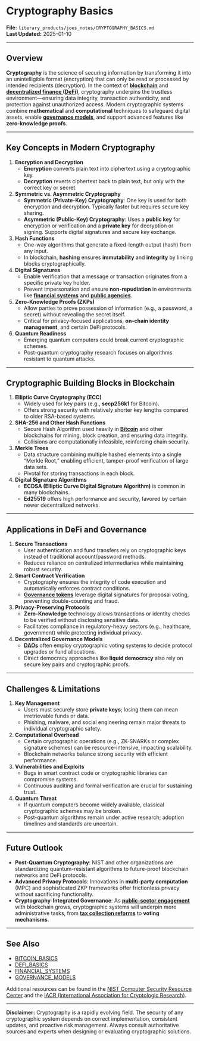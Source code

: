 # Cryptography Basics

**File:** `literary_products/joes_notes/CRYPTOGRAPHY_BASICS.md`\
**Last Updated:** 2025-01-10

***

## Overview

**Cryptography** is the science of securing information by transforming it into an unintelligible format (encryption) that can only be read or processed by intended recipients (decryption). In the context of [**blockchain**](../MISC/BITCOIN_BASICS.md) and [**decentralized finance (DeFi)**](../../joes_notes/DEFI_BASICS.md), cryptography underpins the trustless environment—ensuring data integrity, transaction authenticity, and protection against unauthorized access. Modern cryptographic systems combine **mathematical** and **computational** techniques to safeguard digital assets, enable [**governance models**](../AI/GOVERNANCE_MODELS.md), and support advanced features like **zero-knowledge proofs**.

***

## Key Concepts in Modern Cryptography

1. **Encryption and Decryption**
   * **Encryption** converts plain text into ciphertext using a cryptographic key.
   * **Decryption** reverts ciphertext back to plain text, but only with the correct key or secret.
2. **Symmetric vs. Asymmetric Cryptography**
   * **Symmetric (Private-Key) Cryptography**: One key is used for both encryption and decryption. Typically faster but requires secure key sharing.
   * **Asymmetric (Public-Key) Cryptography**: Uses a **public key** for encryption or verification and a **private key** for decryption or signing. Supports digital signatures and secure key exchange.
3. **Hash Functions**
   * One-way algorithms that generate a fixed-length output (hash) from any input.
   * In blockchain, **hashing** ensures **immutability** and **integrity** by linking blocks cryptographically.
4. **Digital Signatures**
   * Enable verification that a message or transaction originates from a specific private key holder.
   * Prevent impersonation and ensure **non-repudiation** in environments like [**financial systems**](../STRATEGY/FINANCIAL_SYSTEMS.md) and [**public agencies**](../MISC/PUBLIC_AGENCIES.md).
5. **Zero-Knowledge Proofs (ZKPs)**
   * Allow parties to prove possession of information (e.g., a password, a secret) without revealing the secret itself.
   * Critical for privacy-focused applications, **on-chain identity management**, and certain DeFi protocols.
6. **Quantum Readiness**
   * Emerging quantum computers could break current cryptographic schemes.
   * Post-quantum cryptography research focuses on algorithms resistant to quantum attacks.

***

## Cryptographic Building Blocks in Blockchain

1. **Elliptic Curve Cryptography (ECC)**
   * Widely used for key pairs (e.g., **secp256k1** for Bitcoin).
   * Offers strong security with relatively shorter key lengths compared to older RSA-based systems.
2. **SHA-256 and Other Hash Functions**
   * Secure Hash Algorithm used heavily in [**Bitcoin**](../MISC/BITCOIN.md) and other blockchains for mining, block creation, and ensuring data integrity.
   * Collisions are computationally infeasible, reinforcing chain security.
3. **Merkle Trees**
   * Data structure combining multiple hashed elements into a single “Merkle Root,” enabling efficient, tamper-proof verification of large data sets.
   * Pivotal for storing transactions in each block.
4. **Digital Signature Algorithms**
   * **ECDSA (Elliptic Curve Digital Signature Algorithm)** is common in many blockchains.
   * **Ed25519** offers high performance and security, favored by certain newer decentralized networks.

***

## Applications in DeFi and Governance

1. **Secure Transactions**
   * User authentication and fund transfers rely on cryptographic keys instead of traditional account/password methods.
   * Reduces reliance on centralized intermediaries while maintaining robust security.
2. **Smart Contract Verification**
   * Cryptography ensures the integrity of code execution and automatically enforces contract conditions.
   * [**Governance tokens**](CRYPTOCURRENCIES.md) leverage digital signatures for proposal voting, preventing double-counting and fraud.
3. **Privacy-Preserving Protocols**
   * **Zero-Knowledge** technology allows transactions or identity checks to be verified without disclosing sensitive data.
   * Facilitates compliance in regulatory-heavy sectors (e.g., healthcare, government) while protecting individual privacy.
4. **Decentralized Governance Models**
   * [**DAOs**](../AI/GOVERNANCE_MODELS.md#decentralized-autonomous-organizations-daos) often employ cryptographic voting systems to decide protocol upgrades or fund allocations.
   * Direct democracy approaches like **liquid democracy** also rely on secure key pairs and cryptographic proofs.

***

## Challenges & Limitations

1. **Key Management**
   * Users must securely store **private keys**; losing them can mean irretrievable funds or data.
   * Phishing, malware, and social engineering remain major threats to individual cryptographic safety.
2. **Computational Overhead**
   * Certain cryptographic operations (e.g., ZK-SNARKs or complex signature schemes) can be resource-intensive, impacting scalability.
   * Blockchain networks balance strong security with efficient performance.
3. **Vulnerabilities and Exploits**
   * Bugs in smart contract code or cryptographic libraries can compromise systems.
   * Continuous auditing and formal verification are crucial for sustaining trust.
4. **Quantum Threat**
   * If quantum computers become widely available, classical cryptographic schemes may be broken.
   * Post-quantum algorithms remain under active research; adoption timelines and standards are uncertain.

***

## Future Outlook

* **Post-Quantum Cryptography**: NIST and other organizations are standardizing quantum-resistant algorithms to future-proof blockchain networks and DeFi protocols.
* **Advanced Privacy Protocols**: Innovations in **multi-party computation** (MPC) and sophisticated ZKP frameworks offer frictionless privacy without sacrificing functionality.
* **Cryptography-Integrated Governance**: As [**public-sector engagement**](../MISC/PUBLIC_SECTOR_ENGAGEMENT.md) with blockchain grows, cryptographic systems will underpin more administrative tasks, from [**tax collection reforms**](../MISC/ADMINISTRATIVE_PROCESSES.md#tax-collection-reform) to **voting mechanisms**.

***

## See Also

* [BITCOIN\_BASICS](../MISC/BITCOIN_BASICS.md)
* [DEFI\_BASICS](../../joes_notes/DEFI_BASICS.md)
* [FINANCIAL\_SYSTEMS](../STRATEGY/FINANCIAL_SYSTEMS.md)
* [GOVERNANCE\_MODELS](../AI/GOVERNANCE_MODELS.md)

Additional resources can be found in the [NIST Computer Security Resource Center](https://csrc.nist.gov/) and the [IACR (International Association for Cryptologic Research)](https://www.iacr.org/).

***

**Disclaimer:** Cryptography is a rapidly evolving field. The security of any cryptographic system depends on correct implementation, consistent updates, and proactive risk management. Always consult authoritative sources and experts when designing or evaluating cryptographic solutions.
